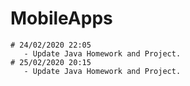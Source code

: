 # MobileApps
    # 24/02/2020 22:05
       - Update Java Homework and Project.
    # 25/02/2020 20:15
       - Update Java Homework and Project.










